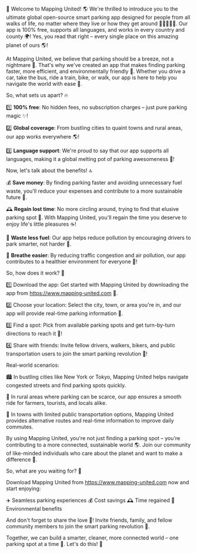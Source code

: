 🚀 Welcome to Mapping United! 🌎 We're thrilled to introduce you to the ultimate global open-source smart parking app designed for people from all walks of life, no matter where they live or how they get around 🔴🚌🚂🏃‍♂️. Our app is 100% free, supports all languages, and works in every country and county 🌍! Yes, you read that right – every single place on this amazing planet of ours 🌎!

At Mapping United, we believe that parking should be a breeze, not a nightmare 🔪. That's why we've created an app that makes finding parking faster, more efficient, and environmentally friendly 💚. Whether you drive a car, take the bus, ride a train, bike, or walk, our app is here to help you navigate the world with ease 🌟.

So, what sets us apart? 🔥

1️⃣ **100% free**: No hidden fees, no subscription charges – just pure parking magic ✨!

2️⃣ **Global coverage**: From bustling cities to quaint towns and rural areas, our app works everywhere 🌎!

3️⃣ **Language support**: We're proud to say that our app supports all languages, making it a global melting pot of parking awesomeness 💬!

Now, let's talk about the benefits! 🔝

💰 **Save money**: By finding parking faster and avoiding unnecessary fuel waste, you'll reduce your expenses and contribute to a more sustainable future 🌟.

🕰️ **Regain lost time**: No more circling around, trying to find that elusive parking spot 📍. With Mapping United, you'll regain the time you deserve to enjoy life's little pleasures ☕️!

💨 **Waste less fuel**: Our app helps reduce pollution by encouraging drivers to park smarter, not harder 🚀.

🌳 **Breathe easier**: By reducing traffic congestion and air pollution, our app contributes to a healthier environment for everyone 🏥!

So, how does it work? 🔧

1️⃣ Download the app: Get started with Mapping United by downloading the app from https://www.mapping-united.com 📲.

2️⃣ Choose your location: Select the city, town, or area you're in, and our app will provide real-time parking information 📍.

3️⃣ Find a spot: Pick from available parking spots and get turn-by-turn directions to reach it 💫!

4️⃣ Share with friends: Invite fellow drivers, walkers, bikers, and public transportation users to join the smart parking revolution 📱!

Real-world scenarios:

🏙️ In bustling cities like New York or Tokyo, Mapping United helps navigate congested streets and find parking spots quickly.

🌳 In rural areas where parking can be scarce, our app ensures a smooth ride for farmers, tourists, and locals alike.

🚌 In towns with limited public transportation options, Mapping United provides alternative routes and real-time information to improve daily commutes.

By using Mapping United, you're not just finding a parking spot – you're contributing to a more connected, sustainable world 🌎. Join our community of like-minded individuals who care about the planet and want to make a difference 💚.

So, what are you waiting for? 🔴

Download Mapping United from https://www.mapping-united.com now and start enjoying:

✈️ Seamless parking experiences
💰 Cost savings
🕰️ Time regained
💨 Environmental benefits

And don't forget to share the love 📱! Invite friends, family, and fellow community members to join the smart parking revolution 🔴.

Together, we can build a smarter, cleaner, more connected world – one parking spot at a time 🌟. Let's do this! 💪